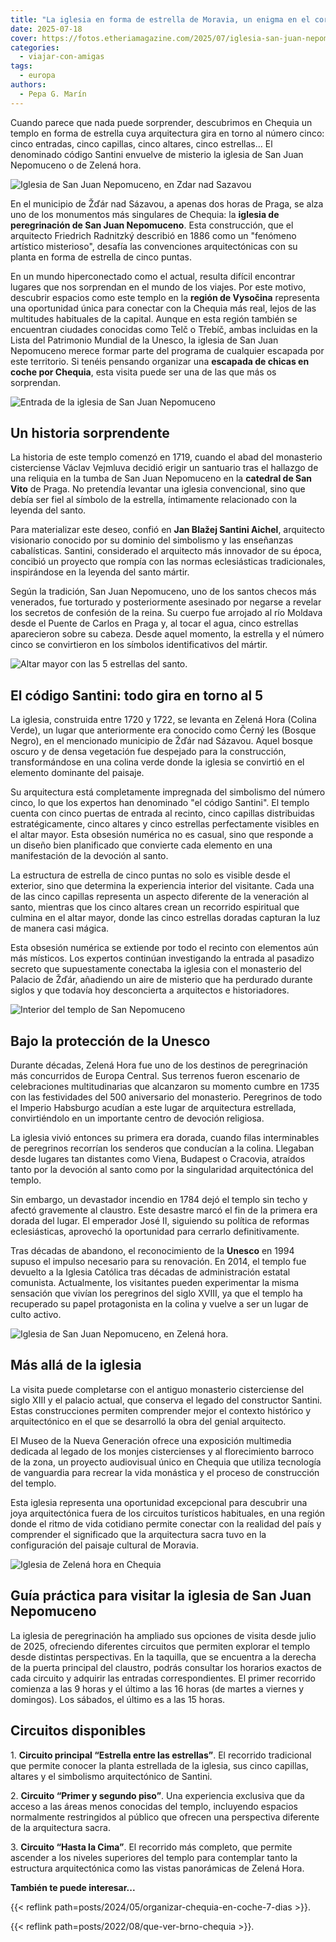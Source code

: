 ```yaml
---
title: "La iglesia en forma de estrella de Moravia, un enigma en el corazón de Chequia"
date: 2025-07-18
cover: https://fotos.etheriamagazine.com/2025/07/iglesia-san-juan-nepomuceno-chequia.jpeg
categories: 
  - viajar-con-amigas
tags: 
  - europa
authors: 
  - Pepa G. Marín
---
```


Cuando parece que nada puede sorprender, descubrimos en Chequia un templo en forma de 
estrella cuya arquitectura gira en torno al número cinco: cinco entradas, cinco 
capillas, cinco altares, cinco estrellas... El denominado código Santini envuelve de 
misterio la iglesia de San Juan Nepomuceno o de Zelená hora. 

![Iglesia de San Juan Nepomuceno, en Zdar nad Sazavou](https://fotos.etheriamagazine.com/2025/07/iglesia-san-juan-nepomuceno-chequia.jpeg "Iglesia de San Juan Nepomuceno, en Zdar nad Sazavou. © Shutterstock/ CzechTourism")

En el municipio de Žďár nad Sázavou, a apenas dos horas de Praga, se alza uno de los 
monumentos más singulares de Chequia: la **iglesia de peregrinación de San Juan 
Nepomuceno**. Esta construcción, que el arquitecto Friedrich Radnitzký describió en 1886 
como un "fenómeno artístico misterioso", desafía las convenciones arquitectónicas con su 
planta en forma de estrella de cinco puntas. 

En un mundo hiperconectado como el actual, resulta difícil encontrar lugares que nos 
sorprendan en el mundo de los viajes. Por este motivo, descubrir espacios como este 
templo en la **región de Vysočina** representa una oportunidad única para conectar con 
la Chequia más real, lejos de las multitudes habituales de la capital. Aunque en esta 
región también se encuentran ciudades conocidas como Telč o Třebíč, ambas incluidas en 
la Lista del Patrimonio Mundial de la Unesco, la iglesia de San Juan Nepomuceno merece 
formar parte del programa de cualquier escapada por este territorio. Si tenéis pensando 
organizar una **escapada de chicas en coche por Chequia**, esta visita puede ser una de 
las que más os sorprendan. 

![Entrada de la iglesia de San Juan Nepomuceno](https://fotos.etheriamagazine.com/2025/07/iglesia-juan-nepomuceno-vysocina.jpeg "Una de las cinco entradas de la iglesia. © Pepa García")

## Un historia sorprendente

La historia de este templo comenzó en 1719, cuando el abad del monasterio cisterciense 
Václav Vejmluva decidió erigir un santuario tras el hallazgo de una reliquia en la tumba 
de San Juan Nepomuceno en la **catedral de San Vito** de Praga. No pretendía levantar 
una iglesia convencional, sino que debía ser fiel al símbolo de la estrella, íntimamente 
relacionado con la leyenda del santo. 

Para materializar este deseo, confió en **Jan Blažej Santini Aichel**, arquitecto 
visionario conocido por su dominio del simbolismo y las enseñanzas cabalísticas. 
Santini, considerado el arquitecto más innovador de su época, concibió un proyecto que 
rompía con las normas eclesiásticas tradicionales, inspirándose en la leyenda del santo 
mártir. 

Según la tradición, San Juan Nepomuceno, uno de los santos checos más venerados, fue 
torturado y posteriormente asesinado por negarse a revelar los secretos de confesión de 
la reina. Su cuerpo fue arrojado al río Moldava desde el Puente de Carlos en Praga y, al 
tocar el agua, cinco estrellas aparecieron sobre su cabeza. Desde aquel momento, la 
estrella y el número cinco se convirtieron en los símbolos identificativos del mártir. 

![Altar mayor con las 5 estrellas del santo.](https://fotos.etheriamagazine.com/2025/07/5-estrellas-iglesia-nepomuceno-chequia.jpeg "Altar mayor con las cinco estrellas del santo. © Pepa García")

## El código Santini: todo gira en torno al 5

La iglesia, construida entre 1720 y 1722, se levanta en Zelená Hora (Colina Verde), un 
lugar que anteriormente era conocido como Černý les (Bosque Negro), en el mencionado 
municipio de Žďár nad Sázavou. Aquel bosque oscuro y de densa vegetación fue despejado 
para la construcción, transformándose en una colina verde donde la iglesia se convirtió 
en el elemento dominante del paisaje. 

Su arquitectura está completamente impregnada del simbolismo del número cinco, lo que 
los expertos han denominado "el código Santini". El templo cuenta con cinco puertas de 
entrada al recinto, cinco capillas distribuidas estratégicamente, cinco altares y cinco 
estrellas perfectamente visibles en el altar mayor. Esta obsesión numérica no es casual, 
sino que responde a un diseño bien planificado que convierte cada elemento en una 
manifestación de la devoción al santo. 

La estructura de estrella de cinco puntas no solo es visible desde el exterior, sino que 
determina la experiencia interior del visitante. Cada una de las cinco capillas 
representa un aspecto diferente de la veneración al santo, mientras que los cinco 
altares crean un recorrido espiritual que culmina en el altar mayor, donde las cinco 
estrellas doradas capturan la luz de manera casi mágica. 

Esta obsesión numérica se extiende por todo el recinto con elementos aún más místicos. 
Los expertos continúan investigando la entrada al pasadizo secreto que supuestamente 
conectaba la iglesia con el monasterio del Palacio de Žďár, añadiendo un aire de 
misterio que ha perdurado durante siglos y que todavía hoy desconcierta a arquitectos e 
historiadores. 

![Interior del templo de San Nepomuceno](https://fotos.etheriamagazine.com/2025/07/interior-iglesia-san-juan-nepomuceno.jpeg "Interior del templo de San Nepomuceno, en Zelená Hora. © Pepa García")

## Bajo la protección de la Unesco

Durante décadas, Zelená Hora fue uno de los destinos de peregrinación más concurridos de 
Europa Central. Sus terrenos fueron escenario de celebraciones multitudinarias que 
alcanzaron su momento cumbre en 1735 con las festividades del 500 aniversario del 
monasterio. Peregrinos de todo el Imperio Habsburgo acudían a este lugar de arquitectura 
estrellada, convirtiéndolo en un importante centro de devoción religiosa. 

La iglesia vivió entonces su primera era dorada, cuando filas interminables de 
peregrinos recorrían los senderos que conducían a la colina. Llegaban desde lugares tan 
distantes como Viena, Budapest o Cracovia, atraídos tanto por la devoción al santo como 
por la singularidad arquitectónica del templo. 

Sin embargo, un devastador incendio en 1784 dejó el templo sin techo y afectó gravemente 
al claustro. Este desastre marcó el fin de la primera era dorada del lugar. El emperador 
José II, siguiendo su política de reformas eclesiásticas, aprovechó la oportunidad para 
cerrarlo definitivamente. 

Tras décadas de abandono, el reconocimiento de la **Unesco** en 1994 supuso el impulso 
necesario para su renovación. En 2014, el templo fue devuelto a la Iglesia Católica tras 
décadas de administración estatal comunista. Actualmente, los visitantes pueden 
experimentar la misma sensación que vivían los peregrinos del siglo XVIII, ya que el 
templo ha recuperado su papel protagonista en la colina y vuelve a ser un lugar de culto 
activo. 

![Iglesia de San Juan Nepomuceno, en Zelená hora.](https://fotos.etheriamagazine.com/2025/07/entrada-iglesia-estrella-juan-nepomuceno.jpg "Iglesia de San Juan Nepomuceno, en Zelená hora. © Jakub Frey/ Czechtourism")

## Más allá de la iglesia

La visita puede completarse con el antiguo monasterio cisterciense del siglo XIII y el 
palacio actual, que conserva el legado del constructor Santini. Estas construcciones 
permiten comprender mejor el contexto histórico y arquitectónico en el que se desarrolló 
la obra del genial arquitecto. 

El Museo de la Nueva Generación ofrece una exposición multimedia dedicada al legado de 
los monjes cistercienses y al florecimiento barroco de la zona, un proyecto audiovisual 
único en Chequia que utiliza tecnología de vanguardia para recrear la vida monástica y 
el proceso de construcción del templo. 

Esta iglesia representa una oportunidad excepcional para descubrir una joya 
arquitectónica fuera de los circuitos turísticos habituales, en una región donde el 
ritmo de vida cotidiano permite conectar con la realidad del país y comprender el 
significado que la arquitectura sacra tuvo en la configuración del paisaje cultural de 
Moravia. 

![Iglesia de Zelená hora en Chequia](https://fotos.etheriamagazine.com/2025/07/iglesia-zelena-hora-chequia.jpg "La iglesia se asienta sobre una colina verde, Zelená Hora. © Aleš Motejl /CzechTourism")

## Guía práctica para visitar la iglesia de San Juan Nepomuceno

La iglesia de peregrinación ha ampliado sus opciones de visita desde julio de 2025, 
ofreciendo diferentes circuitos que permiten explorar el templo desde distintas 
perspectivas. En la taquilla, que se encuentra a la derecha de la puerta principal del 
claustro, podrás consultar los horarios exactos de cada circuito y adquirir las entradas 
correspondientes. El primer recorrido comienza a las 9 horas y el último a las 16 horas 
(de martes a viernes y domingos). Los sábados, el último es a las 15 horas. 

## Circuitos disponibles

1\. **Circuito principal “Estrella entre las estrellas”**. El recorrido tradicional que 
permite conocer la planta estrellada de la iglesia, sus cinco capillas, altares y el 
simbolismo arquitectónico de Santini. 

2\. **Circuito “Primer y segundo piso”**. Una experiencia exclusiva que da acceso a las 
áreas menos conocidas del templo, incluyendo espacios normalmente restringidos al 
público que ofrecen una perspectiva diferente de la arquitectura sacra. 

3\. **Circuito “Hasta la Cima”**. El recorrido más completo, que permite ascender a los 
niveles superiores del templo para contemplar tanto la estructura arquitectónica como 
las vistas panorámicas de Zelená Hora. 

**También te puede interesar...** 

{{< reflink path=posts/2024/05/organizar-chequia-en-coche-7-dias >}}. 

{{< reflink path=posts/2022/08/que-ver-brno-chequia >}}.

